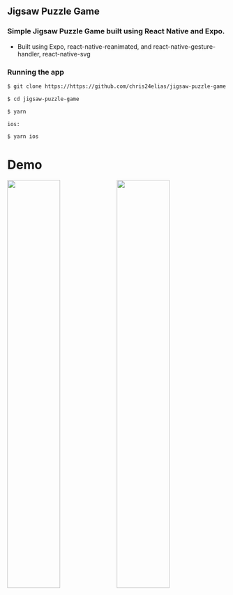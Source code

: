 ## Jigsaw Puzzle Game

### Simple Jigsaw Puzzle Game built using React Native and Expo.

- Built using Expo, react-native-reanimated, and react-native-gesture-handler, react-native-svg

### Running the app

```sh
$ git clone https://https://github.com/chris24elias/jigsaw-puzzle-game.git

$ cd jigsaw-puzzle-game

$ yarn

ios:

$ yarn ios
```

# Demo

<p float="left">
  <img src="screenshots/1.gif" width="49%" />
  <img src="screenshots/2.gif" width="49%" /> 
</p>
